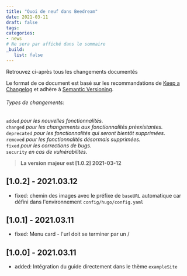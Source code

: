 ```yaml
---
title: "Quoi de neuf dans Beedream"
date: 2021-03-11
draft: false
tags:
categories:
- news
# Ne sera par affiché dans le sommaire
_build:
   list: false
---
```


<!--more-->

Retrouvez ci-après tous les changements documentés

Le format de ce document est basé sur les recommandations de [Keep a Changelog](https://keepachangelog.com/fr/1.0.0/) et adhère à [Semantic Versioning](https://semver.org/lang/fr/).

###### Types de changements:
`added` *pour les nouvelles fonctionnalités.*  
`changed` *pour les changements aux fonctionnalités préexistantes.*  
`deprecated` *pour les fonctionnalités qui seront bientôt supprimées*.  
`removed` *pour les fonctionnalités désormais supprimées.*  
`fixed` *pour les corrections de bugs.*  
`security` *en cas de vulnérabilités.*  

> **La version majeur est [1.0.2] 2021-03-12**

[1.0.2] - 2021.03.12
--------------------
- fixed: chemin des images avec le préfixe de `baseURL` automatique car défini dans l'environnement `config/hugo/config.yaml`

[1.0.1] - 2021.03.11
--------------------
- fixed: Menu card - l'url doit se terminer par un /

[1.0.0] - 2021.03.11
--------------------
- added: Intégration du guide directement dans le thème `exampleSite`
